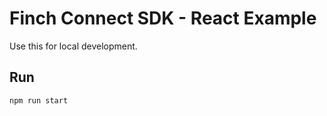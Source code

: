 # Finch Connect SDK - React Example

Use this for local development.

## Run
```bash
npm run start
```